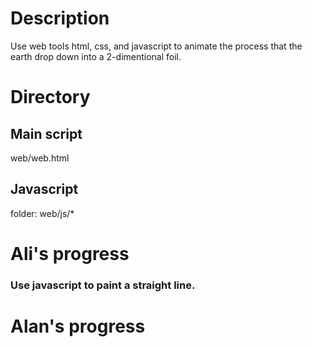# Description
Use web tools html, css, and javascript to animate the process that the earth drop down into a 2-dimentional foil.
# Directory
## Main script
web/web.html
## Javascript
folder: web/js/*

# Ali's progress
### Use javascript to paint a straight line.

# Alan's progress